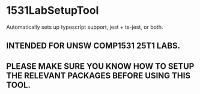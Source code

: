 # 1531LabSetupTool
Automatically sets up typescript support, jest + ts-jest, or both.

## INTENDED FOR UNSW COMP1531 25T1 LABS.
## PLEASE MAKE SURE YOU KNOW HOW TO SETUP THE RELEVANT PACKAGES BEFORE USING THIS TOOL.
